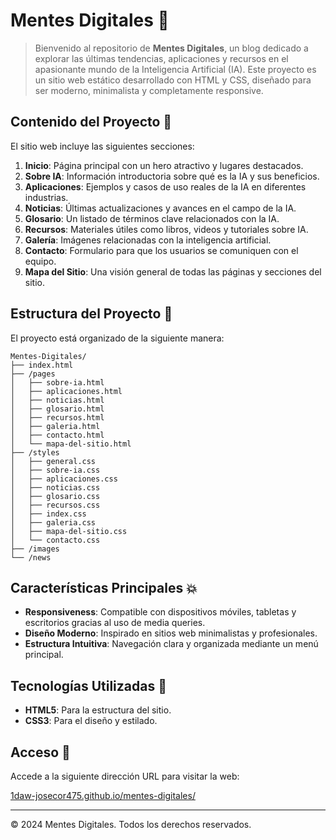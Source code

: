 # Mentes Digitales 🧠

> Bienvenido al repositorio de **Mentes Digitales**, un blog dedicado a explorar las últimas tendencias, aplicaciones y recursos en el apasionante mundo de la Inteligencia Artificial (IA).
> Este proyecto es un sitio web estático desarrollado con HTML y CSS, diseñado para ser moderno, minimalista y completamente responsive.

## Contenido del Proyecto 📝

El sitio web incluye las siguientes secciones:

1. **Inicio**: Página principal con un hero atractivo y lugares destacados.
2. **Sobre IA**: Información introductoria sobre qué es la IA y sus beneficios.
3. **Aplicaciones**: Ejemplos y casos de uso reales de la IA en diferentes industrias.
4. **Noticias**: Últimas actualizaciones y avances en el campo de la IA.
5. **Glosario**: Un listado de términos clave relacionados con la IA.
6. **Recursos**: Materiales útiles como libros, videos y tutoriales sobre IA.
7. **Galería**: Imágenes relacionadas con la inteligencia artificial.
8. **Contacto**: Formulario para que los usuarios se comuniquen con el equipo.
9. **Mapa del Sitio**: Una visión general de todas las páginas y secciones del sitio.

## Estructura del Proyecto 📂

El proyecto está organizado de la siguiente manera:

```
Mentes-Digitales/
├── index.html
├── /pages
│   ├── sobre-ia.html
│   ├── aplicaciones.html
│   ├── noticias.html
│   ├── glosario.html
│   ├── recursos.html
│   ├── galeria.html
│   ├── contacto.html
│   └── mapa-del-sitio.html
├── /styles
│   ├── general.css
│   ├── sobre-ia.css
│   ├── aplicaciones.css
│   ├── noticias.css
│   ├── glosario.css
│   ├── recursos.css
│   ├── index.css
│   ├── galeria.css
│   ├── mapa-del-sitio.css
│   └── contacto.css
├── /images
└── /news
```

## Características Principales 💥

- **Responsiveness**: Compatible con dispositivos móviles, tabletas y escritorios gracias al uso de media queries.
- **Diseño Moderno**: Inspirado en sitios web minimalistas y profesionales.
- **Estructura Intuitiva**: Navegación clara y organizada mediante un menú principal.

## Tecnologías Utilizadas 🚀

- **HTML5**: Para la estructura del sitio.
- **CSS3**: Para el diseño y estilado.

## Acceso 🚪

Accede a la siguiente dirección URL para visitar la web:

[1daw-josecor475.github.io/mentes-digitales/](https://1daw-josecor475.github.io/mentes-digitales/)

---

© 2024 Mentes Digitales. Todos los derechos reservados.
